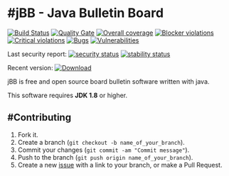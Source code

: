 #jBB - Java Bulletin Board
=================================
[![Build Status](http://vps289371.ovh.net:8000/buildStatus/icon?job=jBB-build-feature_acp-global-permissions_0.10.0_20180304)](http://vps289371.ovh.net:8000/job/jBB-build-feature_acp-global-permissions_0.10.0_20180304/)
[![Quality Gate](https://sonarcloud.io/api/badges/gate?key=org.jbb:jbb-parent:0.10.0-acp-global-permissions-SNAPSHOT)](https://sonarcloud.io/dashboard?id=org.jbb%3Ajbb-parent%3A0.10.0-acp-global-permissions-SNAPSHOT)
[![Overall coverage](https://sonarcloud.io/api/badges/measure?key=org.jbb:jbb-parent:0.10.0-acp-global-permissions-SNAPSHOT&metric=coverage&blinking=true)](https://sonarcloud.io/dashboard?id=org.jbb%3Ajbb-parent%3A0.10.0-acp-global-permissions-SNAPSHOT)
[![Blocker violations](https://sonarcloud.io/api/badges/measure?key=org.jbb:jbb-parent:0.10.0-acp-global-permissions-SNAPSHOT&metric=blocker_violations&blinking=true)](https://sonarcloud.io/dashboard?id=org.jbb%3Ajbb-parent%3A0.10.0-acp-global-permissions-SNAPSHOT)
[![Critical violations](https://sonarcloud.io/api/badges/measure?key=org.jbb:jbb-parent:0.10.0-acp-global-permissions-SNAPSHOT&metric=critical_violations&blinking=true)](https://sonarcloud.io/dashboard?id=org.jbb%3Ajbb-parent%3A0.10.0-acp-global-permissions-SNAPSHOT)
[![Bugs](https://sonarcloud.io/api/badges/measure?key=org.jbb:jbb-parent:0.10.0-acp-global-permissions-SNAPSHOT&metric=bugs&blinking=true)](https://sonarcloud.io/dashboard?id=org.jbb%3Ajbb-parent%3A0.10.0-acp-global-permissions-SNAPSHOT)
[![Vulnerabilities](https://sonarcloud.io/api/badges/measure?key=org.jbb:jbb-parent:0.10.0-acp-global-permissions-SNAPSHOT&metric=vulnerabilities&blinking=true)](https://sonarcloud.io/dashboard?id=org.jbb%3Ajbb-parent%3A0.10.0-acp-global-permissions-SNAPSHOT)

Last security report: 
[![security status](https://www.meterian.com/badge/gh/jbb-project/jbb/security)](https://www.meterian.com/report/gh/jbb-project/jbb)
[![stability status](https://www.meterian.com/badge/gh/jbb-project/jbb/stability)](https://www.meterian.com/report/gh/jbb-project/jbb)

Recent version: [ ![Download](https://api.bintray.com/packages/project-jbb/jbb-releases/jBB/images/download.svg) ](https://bintray.com/project-jbb/jbb-releases/jBB/_latestVersion)

jBB is free and open source board bulletin software written with java.


This software requires **JDK 1.8** or higher.

#Contributing
------------

1. Fork it.
2. Create a branch (`git checkout -b name_of_your_branch`).
3. Commit your changes (`git commit -am "Commit message"`).
4. Push to the branch (`git push origin name_of_your_branch`).
5. Create a new [issue](https://github.com/jbb-project/jbb/issues/new) with a link to your branch, or make a Pull Request.
